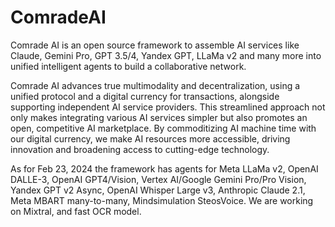 # ComradeAI
Comrade AI is an open source framework to assemble AI services like Claude, Gemini Pro, GPT 3.5/4, Yandex GPT, LLaMa v2 and many more into unified intelligent agents to build a collaborative network.

Comrade AI advances true multimodality and decentralization, using a unified protocol and a digital currency for transactions, alongside supporting independent AI service providers. This streamlined approach not only makes integrating various AI services simpler but also promotes an open, competitive AI marketplace. By commoditizing AI machine time with our digital currency, we make AI resources more accessible, driving innovation and broadening access to cutting-edge technology.

As for Feb 23, 2024 the framework has agents for Meta LLaMa v2, OpenAI DALLE-3, OpenAI GPT4/Vision, Vertex AI/Google Gemini Pro/Pro Vision, Yandex GPT v2 Async, OpenAI Whisper Large v3, Anthropic Claude 2.1, Meta MBART many-to-many, Mindsimulation SteosVoice. We are working on Mixtral, and fast OCR model. 